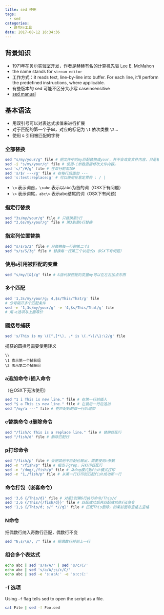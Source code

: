 ```yaml
---
title: sed 使用
tags:
  - sed
categories:
  - 命令行工具
date: 2017-08-12 16:34:36
---
```



## 背景知识

- 1971年在贝尔实验室开发，作者是赫赫有名的计算机先驱 Lee E. McMahon
- the name stands for `stream editor`
- 工作方式：it reads text, line-by-line into buffer. For each line, it'll perform the predefined instructions, where applicable.
- 有些版本的 sed 可能不区分大小写 caseinsensitive
- [sed manual](http://www.gnu.org/software/sed/manual/sed.html)

## 基本语法

- 用双引号可以对表达式求值来进行扩展
- 对于匹配的第一个子串，对应的标记为 `\1` 依次类推 `\2`...
- 使用 `&` 引用被匹配的字符

### 全部替换

```bash
sed "s/my/your/g" file # 把文件中的my匹配替换成your，并不会改变文件内容，只是输出到STDOUT
sed -i "s/my/your/g" file # 使用-i参数直接修改文件内容。
sed 's/^/#/g' file # 在每行前面加#
sed 's/$/ ---/g' file # 在每行后面加 ---
sed 's:test:replace:g' # 可以使用任意定界符 : / |
```

- `\<` 表示词首，`\<abc` 表示以abc为首的词（OSX下有问题）
- `\>` 表示词尾，`abc\>` 表示abc结尾的词（OSX下有问题）

### 指定行替换

```bash
sed "3s/my/your/g" file # 只替换第3行
sed "3,6s/my/your/g" file # 第3到第6行替换
```

### 指定列位置替换

```bash
sed "s/s/S/2" file # 只替换每一行的第二个s
sed "s/s/S/3g" file # 替换每一行第三个以后的s（OSX下有问题）
```

### 使用`&`引用被匹配的变量

```bash
sed "s/my/[&]/g" file # &指代被匹配的变量my可以在左右加点东西
```

### 多个匹配

```bash
sed '1,3s/my/your/g; 4,$s/This/That/g' file
# 分号隔开多个匹配条件
sed -e '1,3s/my/your/g' -e '4,$s/This/That/g' file
# 用-e选项与上面等价
```

### 圆括号捕获

```bash
sed 's/This is my \([^,]*\), .* is \(.*\)/\1:\2/g' file
```

捕获的圆括号需要使用转义
```
\\
\1 表示第一个捕获组
\2 表示第二个捕获组
```

### a追加命令 i插入命令

（在OSX下无法使用）

```bash
sed "1 i This is new line." file # 在第一行前插入
sed "$ a This is new line." file # 在最后一行后追加
sed "/my/a ---" file # 在匹配到的每一行后追加
```

### c替换命令 d删除命令

```bash
sed "/fish/c This is a replace line." file # 替换匹配行
sed "/fish/d" file # 删除匹配行
```

### p打印命令

```bash
sed "/fish/p" file # 会把其他不匹配也输出，需要使用n参数
sed -n "/fish/p" file # 相当于grep，只打印匹配行
sed -n "/dog/,/fish/p" file # 从dog模式到fish模式打印
sed -n "1,/fish/p" file # 从第一行打印到匹配fish成功那一行
```

### 命令打包（嵌套命令）

```bash
sed '3,6 {/This/d}' file # 对第3到第6行执行命令/This/d
sed '3,6 {/This/{/fish/d}}' file # 匹配成功后再匹配成功执行d命令
sed '1,$ {/This/d; s/^ *//g}' file # 匹配This删除，如果前面有空格去空格
```

### N命令

把偶数行纳入奇数行匹配，偶数行不变

```bash
sed "N;s/\n/, /" file # 把偶数行并到上一行
```

### 组合多个表达式

```bash
echo abc | sed 's/a/A/' | sed 's/c/C/'
echo abc | sed 's/a/A/;s/c/C/'
echo abc | sed -e 's:a:A:' -e 's:c:C:'
```

### -f 选项

Using `-f` flag tells sed to open the script as a file.

```bash
cat File | sed -f Foo.sed
```
